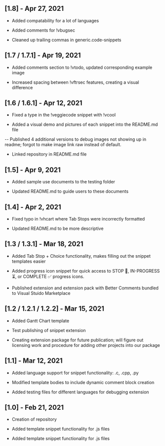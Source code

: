 ## [1.8] - Apr 27, 2021

- Added compatability for a lot of languages

- Added comments for !vbugsec

- Cleaned up trailing commas in generic.code-snippets

## [1.7 / 1.7.1] - Apr 19, 2021

- Added comments section to !vtodo, updated corresponding example image

- Increased spacing between !vftrsec features, creating a visual difference

## [1.6 / 1.6.1] - Apr 12, 2021

- Fixed a type in the !veggiecode snippet with !vcool

- Added a visual demo and pictures of each snippet into the README.md file

-- Published 4 additional versions to debug images not showing up in readme; forgot to make image link raw instead of default.

- Linked repository in README.md file

## [1.5] - Apr 9, 2021

- Added sample use documents to the testing folder

- Updated README.md to guide users to these documents

## [1.4] - Apr 2, 2021

- Fixed typo in !vhcart where Tab Stops were incorrectly formatted

- Updated README.md to be more descriptive

## [1.3 / 1.3.1] - Mar 18, 2021

- Added Tab Stop + Choice functionality, makes filling out the snippet templates easier

- Added progress icon snippet for quick access to STOP 🛑, IN-PROGRESS ⏳, or COMPLETE ✅ progress icons.

- Published extension and extension pack with Better Comments bundled to Visual Stuido Marketplace

## [1.2 / 1.2.1 / 1.2.2] - Mar 15, 2021

- Added Gantt Chart template

- Test publishing of snippet extension

- Creating extension package for future publication; will figure out licensing work and procedure for adding other projects into our package

## [1.1] - Mar 12, 2021

- Added language support for snippet functionality: .c, .cpp, .py

- Modified template bodies to include dynamic comment block creation

- Added testing files for different languages for debugging extension

## [1.0] - Feb 21, 2021

- Creation of repository

- Added template snippet functionality for .js files

- Added template snippet functionality for .js files